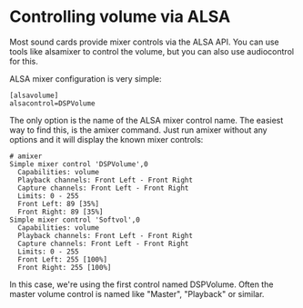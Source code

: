 # Controlling volume via ALSA

Most sound cards provide mixer controls via the ALSA API. You can use tools like alsamixer to control the volume, 
but you can also use audiocontrol for this.

ALSA mixer configuration is very simple:

```
[alsavolume]
alsacontrol=DSPVolume
```

The only option is the name of the ALSA mixer control name. The easiest way to find this, is the amixer command. Just run amixer 
without any options and it will display the known mixer controls:

```
# amixer
Simple mixer control 'DSPVolume',0
  Capabilities: volume
  Playback channels: Front Left - Front Right
  Capture channels: Front Left - Front Right
  Limits: 0 - 255
  Front Left: 89 [35%]
  Front Right: 89 [35%]
Simple mixer control 'Softvol',0
  Capabilities: volume
  Playback channels: Front Left - Front Right
  Capture channels: Front Left - Front Right
  Limits: 0 - 255
  Front Left: 255 [100%]
  Front Right: 255 [100%]
```

In this case, we're using the first control named DSPVolume. Often the master volume control is named like "Master", 
"Playback" or similar. 
